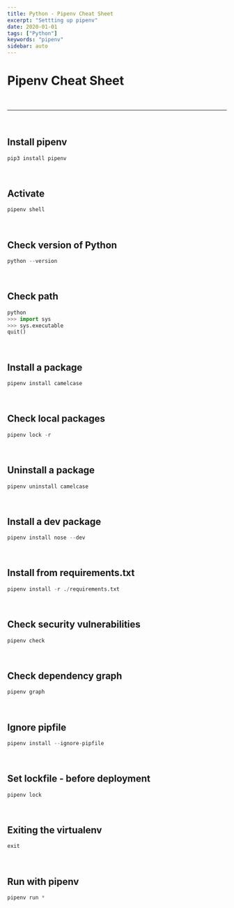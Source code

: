 ```yaml
---
title: Python - Pipenv Cheat Sheet
excerpt: "Settting up pipenv"
date: 2020-01-01
tags: ["Python"]
keywords: "pipenv"
sidebar: auto
---
```


# Pipenv Cheat Sheet

<br>
<hr>
<br>

## Install pipenv

```python
pip3 install pipenv
```

<br>

## Activate

```python
pipenv shell
```

<br>

## Check version of Python

```python
python --version
```

<br>

## Check path

```python
python
>>> import sys
>>> sys.executable
quit()
```

<br>

## Install a package

```python
pipenv install camelcase
```

<br>

## Check local packages

```python
pipenv lock -r
```

<br>

## Uninstall a package

```python
pipenv uninstall camelcase
```

<br>

## Install a dev package

```python
pipenv install nose --dev
```

<br>

## Install from requirements.txt

```python
pipenv install -r ./requirements.txt
```

<br>

## Check security vulnerabilities

```python
pipenv check
```

<br>

## Check dependency graph

```python
pipenv graph
```

<br>

## Ignore pipfile

```python
pipenv install --ignore-pipfile
```

<br>

## Set lockfile - before deployment

```python
pipenv lock
```

<br>

## Exiting the virtualenv

```python
exit
```

<br>

## Run with pipenv

```python
pipenv run *
```
